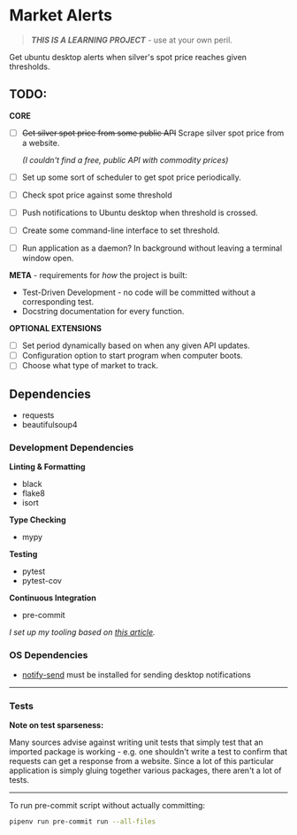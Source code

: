 # Market Alerts

> ***THIS IS A LEARNING PROJECT*** - use at your own peril.

Get ubuntu desktop alerts when silver's spot price reaches given thresholds.

## TODO:

**CORE**

- [ ] ~~Get silver spot price from some public API~~ Scrape silver spot price from a website.

  *(I couldn't find a free, public API with commodity prices)*

- [ ] Set up some sort of scheduler to get spot price periodically.

- [ ] Check spot price against some threshold

- [ ] Push notifications to Ubuntu desktop when threshold is crossed.

- [ ] Create some command-line interface to set threshold.

- [ ] Run application as a daemon? In background without leaving a terminal window open.

**META** - requirements for *how* the project is built:

* Test-Driven Development - no code will be committed without a corresponding test.
* Docstring documentation for every function.

**OPTIONAL EXTENSIONS**

- [ ] Set period dynamically based on when any given API updates.
- [ ] Configuration option to start program when computer boots.
- [ ] Choose what type of market to track.

## Dependencies

* requests
* beautifulsoup4

### Development Dependencies

**Linting & Formatting**

* black
* flake8
* isort

**Type Checking**

* mypy

**Testing**

* pytest
* pytest-cov

**Continuous Integration**

* pre-commit

*I set up my tooling based on [this article](https://sourcery.ai/blog/python-best-practices/).*

### OS Dependencies

* [notify-send](https://manpages.ubuntu.com/manpages/disco/en/man1/notify-send.1.html) must be installed for sending desktop notifications

---

### Tests

**Note on test sparseness:**

Many sources advise against writing unit tests that simply test that an imported package is working - e.g. one shouldn't write a test to confirm that requests can get a response from a website. Since a lot of this particular application is simply gluing together various packages, there aren't a lot of tests.

---

To run pre-commit script without actually committing:

```bash
pipenv run pre-commit run --all-files
```
